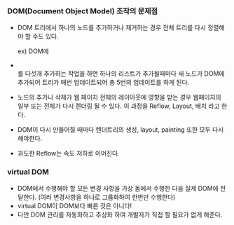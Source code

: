 ### DOM(Document Object Model) 조작의 문제점

- DOM 트리에서 하나의 노드를 추가하거나 제거하는 경우 전체 트리를 다시 정렬해야 할 수도 있다.

    ex) DOM에 <li></li> 를 다섯개 추가하는 작업을 하면 하나의 리스트가 추가될때마다 새 노드가 DOM에 추가되어 트리가 매번 업데이트되어 총 5번의 업데이트를 하게 된다.

- 노드의 추가나 삭제가 웹 페이지 전체의 레이아웃에 영향을 받는 경우 웹페이지의 일부 또는 전체가 다시 렌더링 될 수 있다.  이 과정을 Reflow, Layout, 배치 라고 한다.
- DOM이 다시 만들어질 때마다 렌더트리의 생성, layout, painting 또한 모두 다시 해야한다.
- 과도한 Reflow는 속도 저하로 이어진다.

### virtual DOM

- DOM에서 수행해야 할 모든 변경 사항을 가상 돔에서 수행한 다음 실제 DOM에 전달한다. (여러 변경사항을 하나로 그룹화하여 한번만 수행한다)
- virtual DOM이 DOM보다 빠른 것은 아니다!
- 다만 DOM 관리를 자동화하고 추상화 하여 개발자가 직접 할 필요가 없게 해준다.
